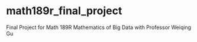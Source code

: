 # math189r_final_project
Final Project for Math 189R Mathematics of Big Data with Professor Weiqing Gu
